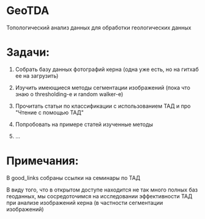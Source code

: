 # GeoTDA
Топологический анализ данных для обработки геологических данных


# Задачи:

1. Собрать базу данных фотографий керна (одна уже есть, но на гитхаб ее на загрузить)

2. Изучить имеющиеся методы сегментации изображений (пока что знаю о thresholding-e и random walker-е)

3. Прочитать статьи по классификации с использованием ТАД и про "Чтение с помощью ТАД"

4. Попробовать на примере статей изученные методы

5. ...


# Примечания:

В good_links собраны ссылки на семинары по ТАД

В виду того, что в открытом доступе находится не так много полных баз геоданных, мы сосредоточимся на исследовании эффективности ТАД при анализе изображений керна (в частности сегментации изображений)
